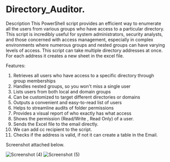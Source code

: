 # Directory_Auditor.
Description
This PowerShell script provides an efficient way to enumerate all the users from various groups who have access to a particular directory. This script is incredibly useful for system administrators, security analysts, and those concerned with access management, especially in complex environments where numerous groups and nested groups can have varying levels of access. This script can take multiple directory addresses at once. For each address it creates a new sheet in the excel file. 

Features:
1) Retrieves all users who have access to a specific directory through group memberships
2) Handles nested groups, so you won't miss a single user
3) Lists users from both local and domain groups
4) Can be customized to target different directories or domains
5) Outputs a convenient and easy-to-read list of users
6) Helps to streamline audits of folder permissions
7) Provides a visual report of who exactly has what access
8) Shows the permission (Read/Write , Read Only) of a user.
9) Sends the Excel file to the email directly.
10) We can add cc recipient to the script.
11) Checks if the address is valid, if not it can create a table in the Email.

Screenshot attached below.

![Screenshot (4)](https://github.com/MeditatingMonkey/Directory_Auditor./assets/68747956/75174129-1ecc-430e-b990-271109959462)
![Screenshot (5)](https://github.com/MeditatingMonkey/Directory_Auditor./assets/68747956/8e2e2b1c-5a68-4076-89f2-43b409511b90)


